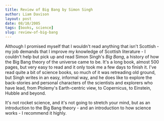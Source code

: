 ```yaml
---
title: Review of Big Bang by Simon Singh
author: Liam Davison
layout: post
date: 08/10/2005
tags: [books, science]
slug: review-of-big-bang
---
```


Although I promised myself that I wouldn't read anything that isn't Scottish - my job demands that I improve my knowledge of Scottish literature - I couldn't help but pick up and read Simon Singh's _Big Bang_, a history of how the Big Bang theory of the universe came to be. It's a long book, almost 500 pages, but very easy to read and it only took me a few days to finish it. I've read quite a bit of science books, so much of it was retreading old ground, but Singh writes in an easy, informal way, and he does like to explore the back-stories and personal characters of the scientists and explorers who have lead, from Ptolemy's Earth-centric view, to Copernicus, to Einstein, Hubble and beyond.

It's not rocket science, and it's not going to stretch your mind, but as an introduction to the Big Bang theory - and an introduction to how science works - I recommend it highly.